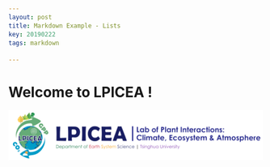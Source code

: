 ```yaml
---
layout: post
title: Markdown Example - Lists
key: 20190222
tags: markdown

---
```


# Welcome to LPICEA !

![LPICEA](https://raw.githubusercontent.com/LPICEA/lpicea.github.io/master/screenshots/logoful.png)
